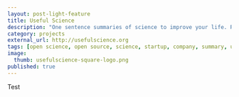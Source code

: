 ```yaml
---
layout: post-light-feature
title: Useful Science
description: "One sentence summaries of science to improve your life. Role: Founder."
category: projects
external_url: http://usefulscience.org
tags: [open science, open source, science, startup, company, summary, useful science, usefulsci, jaan altosaar]
image:
  thumb: usefulscience-square-logo.png
published: true
---
```


Test